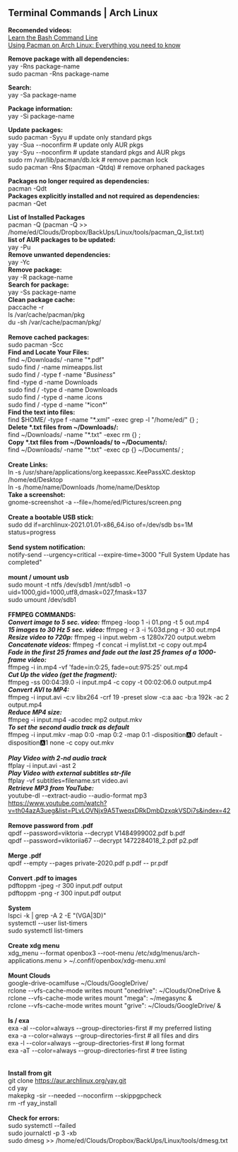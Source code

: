 ## Terminal Commands | Arch Linux
**Recomended videos:**<br/>
[Learn the Bash Command Line](https://www.youtube.com/watch?v=GFGImSdJNWk)
<br/>
[Using Pacman on Arch Linux: Everything you need to know](https://www.youtube.com/watch?v=-dEuXTMzRKs)
<br/>

**Remove package with all dependencies:**					<br/>
yay -Rns package-name								<br/>
sudo pacman -Rns package-name							<br/>

**Search:**									<br/>
yay -Sa package-name								<br/>
	
**Package information:**							<br/>
yay -Si package-name								<br/>
	
**Update packages:**								<br/>
sudo pacman -Syyu					# update only standard pkgs		<br/>
yay -Sua --noconfirm				# update only AUR pkgs			<br/>
yay -Syu --noconfirm				# update standard pkgs and AUR pkgs	<br/>
sudo rm /var/lib/pacman/db.lck		# remove pacman lock			<br/>
sudo pacman -Rns $(pacman -Qtdq)	# remove orphaned packages		<br/>

**Packages no longer required as dependencies:**				<br/>
pacman -Qdt
<br/>
**Packages explicitly installed and not required as dependencies:**		<br/>
pacman -Qet									<br/>

**List of Installed Packages**							<br/>
pacman -Q (pacman -Q >> /home/ed/Clouds/Dropbox/BackUps/Linux/tools/pacman_Q_list.txt)							<br/>
**list of AUR packages to be updated:**<br/>
yay -Pu
<br/>
**Remove unwanted dependencies:**<br/>
yay -Yc
<br/>
**Remove package:**<br/>
yay -R package-name 
<br/>
**Search for package:**<br/>
yay -Ss package-name
<br/>
**Clean package cache:**<br/>
paccache -r<br/>
ls /var/cache/pacman/pkg<br/> 
du -sh /var/cache/pacman/pkg/<br/>
<br/>
**Remove cached packages:**<br/>
sudo pacman -Scc
<br/>
**Find and Locate Your Files:**<br/>
find ~/Downloads/ -name "\*.pdf"<br/>
sudo find / -name mimeapps.list<br/>
sudo find / -type f -name "*Business*"<br/>
find -type d -name Downloads<br/>
sudo find / -type d -name Downloads<br/>
sudo find / -type d -name .icons <br/>
sudo find / -type d -name '\*icon*'<br/>
**Find the text into files:**<br/>
find $HOME/ -type f -name "\*.xml" -exec grep -l "/home/ed/" {} \;<br/>
**Delete *.txt files from ~/Downloads/:**<br/>
find ~/Downloads/ -name "\*.txt" -exec rm {} \;<br/>
**Copy *.txt files from ~/Downloads/ to ~/Documents/:**<br/>
find ~/Downloads/ -name "\*.txt" -exec cp {} ~/Documents/ \;<br/>
<br/>
**Create Links:**<br/>
ln -s /usr/share/applications/org.keepassxc.KeePassXC.desktop /home/ed/Desktop<br/>
ln -s /home/name/Downloads /home/name/Desktop
<br/>
**Take a screenshot:**<br/>
gnome-screenshot -a --file=/home/ed/Pictures/screen.png<br/>
<br/>
**Create a bootable USB stick:**<br/>
sudo dd if=archlinux-2021.01.01-x86_64.iso of=/dev/sdb bs=1M status=progress<br/>
<br/>
**Send system notification:**<br/>
notify-send --urgency=critical --expire-time=3000 "Full System Update has completed"<br/>
<br/>
**mount / umount usb**<br/>
sudo mount -t ntfs /dev/sdb1 /mnt/sdb1 -o uid=1000,gid=1000,utf8,dmask=027,fmask=137<br/>
sudo umount /dev/sdb1<br/>
<br/>
**FFMPEG COMMANDS:**<br/>
**_Convert image to 5 sec. video:_** ffmpeg -loop 1 -i 01.png -t 5 out.mp4 <br/>
**_15 images to 30 Hz 5 sec. video:_** ffmpeg -r 3 -i %03d.png -r 30 out.mp4 <br/>
**_Resize video to 720p:_** ffmpeg -i input.webm -s 1280x720 output.webm <br/>
**_Concatenate videos:_** ffmpeg -f concat -i mylist.txt -c copy out.mp4 <br/>
**_Fade in the first 25 frames and fade out the last 25 frames of a 1000-frame video:_**<br/>
ffmpeg -i in.mp4 -vf 'fade=in:0:25, fade=out:975:25' out.mp4<br/>
**_Cut Up the video (get the fragment):_**<br/>
ffmpeg -ss 00:04:39.0 -i input.mp4 -c copy -t 00:02:06.0 output.mp4<br/>
**_Convert AVI to MP4:_** <br/>
ffmpeg -i input.avi -c:v libx264 -crf 19 -preset slow -c:a aac -b:a 192k -ac 2 output.mp4<br/>
**_Reduce MP4 size:_** <br/>
ffmpeg -i input.mp4 -acodec mp2 output.mkv<br/>
**_To set the second audio track as default_** <br/>
ffmpeg -i input.mkv -map 0:0 -map 0:2 -map 0:1 -disposition:a:0 default -disposition:a:1 none -c copy out.mkv<br/>
<br/>
**_Play Video with 2-nd audio track_** <br/>
ffplay -i input.avi -ast 2<br/>
**_Play Video with external subtitles str-file_** <br/>
ffplay -vf subtitles=filename.srt video.avi<br/>
**_Retrieve MP3 from YouTube:_**<br/>
youtube-dl --extract-audio --audio-format mp3<br/>
https://www.youtube.com/watch?v=th04azA3ueg&list=PLvLOVNjx9A5TweqxDRkDmbDzxqkVSDi7s&index=42<br/>
<br/>
**Remove password from .pdf**<br/>
qpdf --password=viktoria --decrypt V1484999002.pdf b.pdf<br/>
qpdf --password=viktoriia67 --decrypt 1472284018_2.pdf p2.pdf<br/>
<br/>
**Merge .pdf**<br/>
qpdf --empty --pages private-2020.pdf p.pdf -- pr.pdf<br/>
<br/>
**Convert .pdf to images**<br/>
pdftoppm -jpeg -r 300 input.pdf output<br/>
pdftoppm -png -r 300 input.pdf output<br/>
<br/>
**System**<br/>
lspci -k | grep -A 2 -E "(VGA|3D)"<br/>
systemctl --user list-timers<br/>
sudo systemctl list-timers<br/>
<br/>
**Create xdg menu**<br/>
xdg_menu --format openbox3 --root-menu /etc/xdg/menus/arch-applications.menu > ~/.confif/openbox/xdg-menu.xml<br/>
<br/>
**Mount Clouds**								<br/> 
google-drive-ocamlfuse ~/Clouds/GoogleDrive/					<br/>
rclone --vfs-cache-mode writes mount "onedrive":  ~/Clouds/OneDrive &		<br/>
rclone --vfs-cache-mode writes mount "mega": ~/megasync &			<br/>
rclone --vfs-cache-mode writes mount "grive": ~/Clouds/GoogleDrive/ &		<br/>
<br/>
**ls / exa** <br/>
exa -al --color=always --group-directories-first # my preferred listing <br/>
exa -a --color=always --group-directories-first  # all files and dirs <br/>
exa -l --color=always --group-directories-first  # long format <br/>
exa -aT --color=always --group-directories-first # tree listing <br/><br/>
<br/>
**Install from git**<br/>
git clone https://aur.archlinux.org/yay.git<br/>
cd yay<br/>
makepkg -sir --needed --noconfirm --skippgpcheck<br/>
rm -rf yay_install<br/>
<br/>
**Check for errors:**								<br/>
sudo systemctl --failed								<br/>
sudo journalctl -p 3 -xb							<br/>
sudo dmesg >> /home/ed/Clouds/Dropbox/BackUps/Linux/tools/dmesg.txt		<br/>
